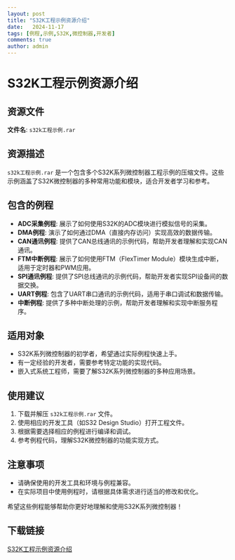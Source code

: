 ```yaml
---
layout: post
title: "S32K工程示例资源介绍"
date:   2024-11-17
tags: [例程,示例,S32K,微控制器,开发者]
comments: true
author: admin
---
```

# S32K工程示例资源介绍

## 资源文件

**文件名**: `s32k工程示例.rar`

## 资源描述

`s32k工程示例.rar` 是一个包含多个S32K系列微控制器工程示例的压缩文件。这些示例涵盖了S32K微控制器的多种常用功能和模块，适合开发者学习和参考。

## 包含的例程

- **ADC采集例程**: 展示了如何使用S32K的ADC模块进行模拟信号的采集。
- **DMA例程**: 演示了如何通过DMA（直接内存访问）实现高效的数据传输。
- **CAN通讯例程**: 提供了CAN总线通讯的示例代码，帮助开发者理解和实现CAN通讯。
- **FTM中断例程**: 展示了如何使用FTM（FlexTimer Module）模块生成中断，适用于定时器和PWM应用。
- **SPI通讯例程**: 提供了SPI总线通讯的示例代码，帮助开发者实现SPI设备间的数据交换。
- **UART例程**: 包含了UART串口通讯的示例代码，适用于串口调试和数据传输。
- **中断例程**: 提供了多种中断处理的示例，帮助开发者理解和实现中断服务程序。

## 适用对象

- S32K系列微控制器的初学者，希望通过实际例程快速上手。
- 有一定经验的开发者，需要参考特定功能的实现代码。
- 嵌入式系统工程师，需要了解S32K系列微控制器的多种应用场景。

## 使用建议

1. 下载并解压 `s32k工程示例.rar` 文件。
2. 使用相应的开发工具（如S32 Design Studio）打开工程文件。
3. 根据需要选择相应的例程进行编译和调试。
4. 参考例程代码，理解S32K微控制器的功能实现方式。

## 注意事项

- 请确保使用的开发工具和环境与例程兼容。
- 在实际项目中使用例程时，请根据具体需求进行适当的修改和优化。

希望这些例程能够帮助你更好地理解和使用S32K系列微控制器！

## 下载链接

[S32K工程示例资源介绍](https://pan.quark.cn/s/5db67984dbc3)